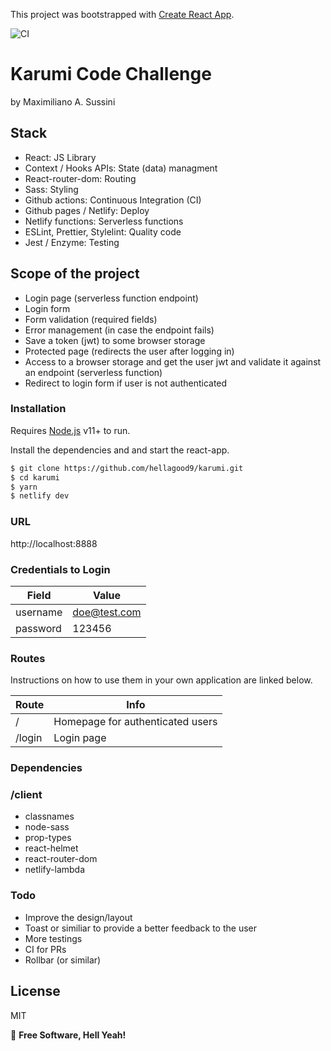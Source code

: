 This project was bootstrapped with [Create React App](https://github.com/facebook/create-react-app).

![CI](https://github.com/hellagood9/karumi/workflows/CI/badge.svg)

# Karumi Code Challenge

by Maximiliano A. Sussini

## Stack

  - React: JS Library
  - Context / Hooks APIs: State (data) managment
  - React-router-dom: Routing
  - Sass: Styling
  - Github actions: Continuous Integration (CI)
  - Github pages / Netlify: Deploy
  - Netlify functions: Serverless functions
  - ESLint, Prettier, Stylelint: Quality code
  - Jest / Enzyme: Testing
  
## Scope of the project

- Login page (serverless function endpoint)
- Login form
- Form validation (required fields)
- Error management (in case the endpoint fails)
- Save a token (jwt) to some browser storage
- Protected page (redirects the user after logging in)
- Access to a browser storage and get the user jwt and validate it against an endpoint (serverless function)
- Redirect to login form if user is not authenticated

### Installation

Requires [Node.js](https://nodejs.org/) v11+ to run.

Install the dependencies and and start the react-app.

```sh
$ git clone https://github.com/hellagood9/karumi.git
$ cd karumi
$ yarn
$ netlify dev
```

### URL
http://localhost:8888

### Credentials to Login

| Field | Value |
| ------ | ------ |
| username | doe@test.com
| password | 123456

### Routes

Instructions on how to use them in your own application are linked below.

| Route | Info |
| ------ | ------ |
| / | Homepage for authenticated users
| /login | Login page 

### Dependencies

### /client
- classnames
- node-sass
- prop-types
- react-helmet
- react-router-dom
- netlify-lambda

### Todo
- Improve the design/layout
- Toast or similiar to provide a better feedback to the user
- More testings
- CI for PRs
- Rollbar (or similar)

License
----

MIT

:muscle:
**Free Software, Hell Yeah!**
